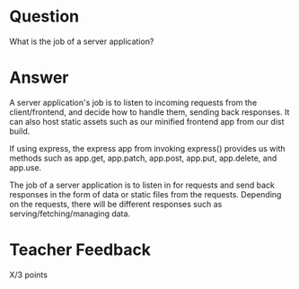 # Question

What is the job of a server application?

# Answer

A server application's job is to listen to incoming requests from the client/frontend, and decide how to handle them, sending back responses. It can also host static assets such as our minified frontend app from our dist build.

If using express, the express app from invoking express() provides us with methods such as app.get, app.patch, app.post, app.put, app.delete, and app.use.

The job of a server application is to listen in for requests and send back responses in the form of data or static files from the requests. Depending on the requests, there will be different responses such as serving/fetching/managing data.

# Teacher Feedback

X/3 points